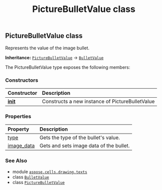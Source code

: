 ﻿---
title: PictureBulletValue class
second_title: Aspose.Cells for Python via .NET API References
description: 
type: docs
weight: 70
url: /aspose.cells.drawing.texts/picturebulletvalue/
is_root: false
---

## PictureBulletValue class

Represents the value of the image bullet.



**Inheritance:** [`PictureBulletValue`](/cells/python-net/aspose.cells.drawing.texts/picturebulletvalue) → 
[`BulletValue`](/cells/python-net/aspose.cells.drawing.texts/bulletvalue)



The PictureBulletValue type exposes the following members:

### Constructors
| Constructor | Description |
| :- | :- |
| [__init__](/cells/python-net/aspose.cells.drawing.texts/picturebulletvalue/__init__/#) | Constructs a new instance of PictureBulletValue |


### Properties
| Property | Description |
| :- | :- |
| [type](/cells/python-net/aspose.cells.drawing.texts/picturebulletvalue/type) | Gets the type of the bullet's value. |
| [image_data](/cells/python-net/aspose.cells.drawing.texts/picturebulletvalue/image_data) | Gets and sets image data of the bullet. |



### See Also
* module [`aspose.cells.drawing.texts`](..)
* class [`BulletValue`](/cells/python-net/aspose.cells.drawing.texts/bulletvalue)
* class [`PictureBulletValue`](/cells/python-net/aspose.cells.drawing.texts/picturebulletvalue)
